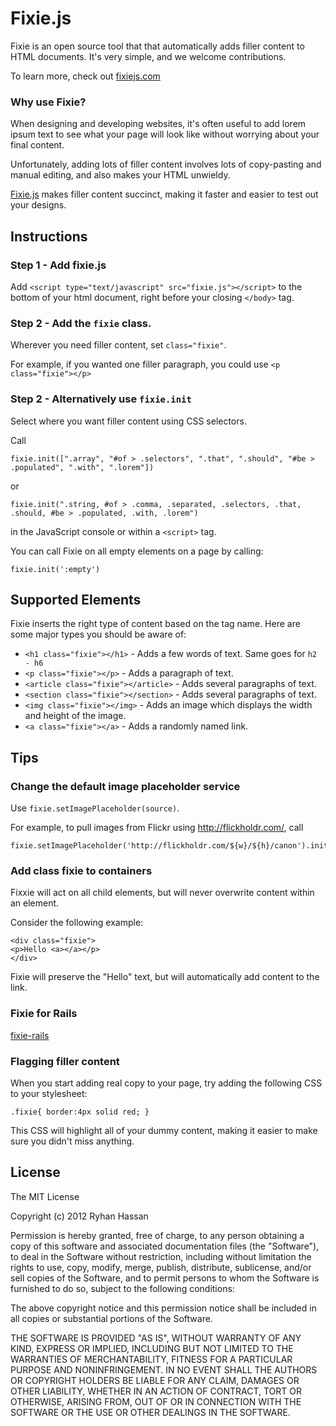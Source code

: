 # Fixie.js

Fixie is an open source tool that that automatically adds filler content to HTML documents. It's very simple, and we welcome contributions.

To learn more, check out  [fixiejs.com](http://www.fixiejs.com "fixiejs") 

### Why use Fixie?
When designing and developing websites, it's often useful to add lorem ipsum text to see what your page will look like without worrying about your final content.

Unfortunately, adding lots of filler content involves lots of copy-pasting and manual editing, and also makes your HTML unwieldy.

[Fixie.js](http://www.fixiejs.com "fixiejs")  makes filler content succinct, making it faster and easier to test out your designs.

## Instructions

### Step 1 - Add fixie.js 

Add `<script type="text/javascript" src="fixie.js"></script>` to the bottom of your html document, right before your closing `</body>` tag.

### Step 2 - Add the `fixie` class.

Wherever you need filler content, set `class="fixie"`.

For example, if you wanted one filler paragraph, you could use
`<p class="fixie"></p>`

### Step 2 - Alternatively use `fixie.init`

Select where you want filler content using CSS selectors.

Call
```
fixie.init([".array", "#of > .selectors", ".that", ".should", "#be > .populated", ".with", ".lorem"]) 
```
or 
```
fixie.init(".string, #of > .comma, .separated, .selectors, .that, .should, #be > .populated, .with, .lorem")
```
in the JavaScript console or within a `<script>` tag.

You can call Fixie on all empty elements on a page by calling:
```
fixie.init(':empty')
```

## Supported Elements
Fixie inserts the right type of content based on the tag name. Here are some major types you should be aware of:

- `<h1 class="fixie"></h1>` - Adds a few words of text. Same goes for `h2 - h6`
- `<p class="fixie"></p>` - Adds a paragraph of text.
- `<article class="fixie"></article>` - Adds several paragraphs of text.
- `<section class="fixie"></section>` - Adds several paragraphs of text.
- `<img class="fixie"></img>` - Adds an image which displays the width and height of the image.
- `<a class="fixie"></a>` - Adds a randomly named link.

## Tips

### Change the default image placeholder service
Use `fixie.setImagePlaceholder(source)`.

For example, to pull images from Flickr using http://flickholdr.com/, call
```
fixie.setImagePlaceholder('http://flickholdr.com/${w}/${h}/canon').init();
```

### Add class fixie to containers
Fixxie will act on all child elements, but will never 
overwrite content within an element.

Consider the following example:
```
<div class="fixie">
<p>Hello <a></a></p>
</div>
```
Fixie will preserve the "Hello" text, but will
automatically add content to the link.

### Fixie for Rails
[fixie-rails](https://github.com/csexton/fixie-rails)

### Flagging filler content
When you start adding real copy to your page, try adding the following CSS to your stylesheet:

`.fixie{ border:4px solid red; }`

This CSS will highlight all of your dummy content, making it easier to make sure you didn't miss anything.

## License

The MIT License

Copyright (c) 2012 Ryhan Hassan

Permission is hereby granted, free of charge, to any person obtaining a copy of this software and associated documentation files (the "Software"), to deal in the Software without restriction, including without limitation the rights to use, copy, modify, merge, publish, distribute, sublicense, and/or sell copies of the Software, and to permit persons to whom the Software is furnished to do so, subject to the following conditions:

The above copyright notice and this permission notice shall be included in all copies or substantial portions of the Software.

THE SOFTWARE IS PROVIDED "AS IS", WITHOUT WARRANTY OF ANY KIND, EXPRESS OR IMPLIED, INCLUDING BUT NOT LIMITED TO THE WARRANTIES OF MERCHANTABILITY, FITNESS FOR A PARTICULAR PURPOSE AND NONINFRINGEMENT. IN NO EVENT SHALL THE AUTHORS OR COPYRIGHT HOLDERS BE LIABLE FOR ANY CLAIM, DAMAGES OR OTHER LIABILITY, WHETHER IN AN ACTION OF CONTRACT, TORT OR OTHERWISE, ARISING FROM, OUT OF OR IN CONNECTION WITH THE SOFTWARE OR THE USE OR OTHER DEALINGS IN THE SOFTWARE.

